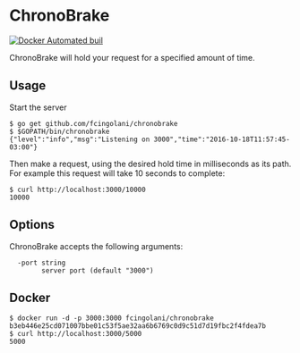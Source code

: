# ChronoBrake

[![Docker Automated buil](https://img.shields.io/docker/automated/fcingolani/chronobrake.svg)]()

ChronoBrake will hold your request for a specified amount of time.

## Usage

Start the server

```
$ go get github.com/fcingolani/chronobrake
$ $GOPATH/bin/chronobrake
{"level":"info","msg":"Listening on 3000","time":"2016-10-18T11:57:45-03:00"}
```
Then make a request, using the desired hold time in milliseconds as its path. For example this request will take 10 seconds to complete:

```
$ curl http://localhost:3000/10000
10000
```

## Options

ChronoBrake accepts the following arguments:

```
  -port string
        server port (default "3000")
```

## Docker

```
$ docker run -d -p 3000:3000 fcingolani/chronobrake
b3eb446e25cd071007bbe01c53f5ae32aa6b6769c0d9c51d7d19fbc2f4fdea7b
$ curl http://localhost:3000/5000
5000
```
